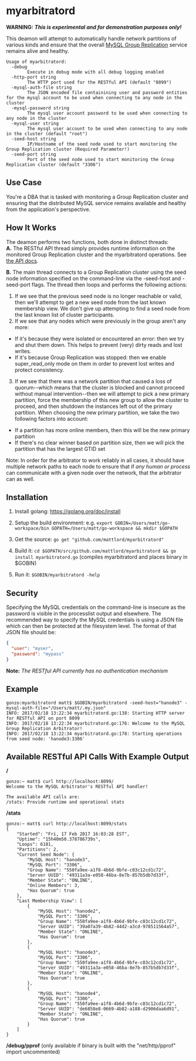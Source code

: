 # myarbitratord

**WARNING:** **_This is *experimental* and for demonstration purposes only!_**

This deamon will attempt to automatically handle network partitions of various kinds and ensure that the overall
[MySQL Group Replication](https://www.mysql.com/products/enterprise/high_availability.html) service remains alive and healthy.  

```
Usage of myarbitratord:
  -debug
    	Execute in debug mode with all debug logging enabled
  -http-port string
    	The HTTP port used for the RESTful API (default "8099")
  -mysql-auth-file string
    	The JSON encoded file containining user and password entities for the mysql account to be used when connecting to any node in the cluster
  -mysql-password string
    	The mysql user account password to be used when connecting to any node in the cluster
  -mysql-user string
    	The mysql user account to be used when connecting to any node in the cluster (default "root")
  -seed-host string
    	IP/Hostname of the seed node used to start monitoring the Group Replication cluster (Required Parameter!)
  -seed-port string
    	Port of the seed node used to start monitoring the Group Replication cluster (default "3306")
```


## Use Case
You're a DBA that is tasked with monitoring a Group Replication cluster and ensuring that the distributed MySQL service remains available and healthy from the application's perspective. 


## How It Works
The deamon performs two functions, both done in distinct threads:    
**A.** The RESTful API thread simply provides runtime information on the monitored Group Replication cluster and the myarbitratord operations. See [the API docs](#available-restful-api-calls-with-example-output).

**B.** The main thread connects to a Group Replication cluster using the seed node information specified on the command-line via the -seed-host and -seed-port flags. The thread then loops and performs the following actions:    
  1. If we see that the previous seed node is no longer reachable or valid, then we'll attempt to get a new seed node from the last known membership view. We don't give up attempting to find a seed node from the last known list of cluster participants.    
  2. If we see that any nodes which were previously in the group aren't any more:
   * If it's because they were isolated or encountered an error: then we try and shut them down. This helps to prevent (very) dirty reads and lost writes.     
   * If it's because Group Replication was stopped: then we enable super_read_only mode on them in order to prevent lost writes and protect consistency.
  3. If we see that there was a network partition that caused a loss of quorum--which means that the cluster is blocked and cannot proceed without manual intervention--then we will attempt to pick a new primary partition, force the membership of this new group to allow the cluster to proceed, and then shutdown the instances left out of the primary partition.  When choosing the new primary partition, we take the two following factors into account:    
   * If a partition has more online members, then this will be the new primary partition    
   * If there's no clear winner based on partition size, then we will pick the partition that has the largest GTID set 

Note: In order for the arbitrator to work reliably in all cases, it should have multiple network paths to each node to ensure that if *any human or process* can communicate with a given node over the network, that the arbitrator can as well. 


## Installation
1. Install golang: https://golang.org/doc/install

2. Setup the build environment: e.g. `export GOBIN=/Users/matt/go-workspace/bin GOPATH=/Users/matt/go-workspace && mkdir $GOPATH`

3. Get the source: `go get "github.com/mattlord/myarbitratord"`

4. Build it: `cd $GOPATH/src/github.com/mattlord/myarbitratord && go install myarbitratord.go` (compiles myarbitratord and places binary in $GOBIN)

5. Run it: `$GOBIN/myarbitratord -help`


## Security
Specifying the MySQL credentials on the command-line is insecure as the password is visible in the processlist output and elsewhere. The recommended way to specify the MySQL credentials is using a JSON file which can then be protected at the filesystem level. The format of that JSON file should be:
```json
{
  "user": "myser",
  "password": "mypass"
}
```

**Note:** _The RESTful API currently has no authentication mechanism_


## Example
```
gonzo:myarbitratord matt$ $GOBIN/myarbitratord -seed-host="hanode3" -mysql-auth-file="/Users/matt/.my.json"
INFO: 2017/02/18 13:22:34 myarbitratord.go:138: Starting HTTP server for RESTful API on port 8099
INFO: 2017/02/18 13:22:34 myarbitratord.go:176: Welcome to the MySQL Group Replication Arbitrator!
INFO: 2017/02/18 13:22:34 myarbitratord.go:178: Starting operations from seed node: 'hanode3:3306'
```

## Available RESTful API Calls With Example Output
**/**
```
gonzo:~ matt$ curl http://localhost:8099/
Welcome to the MySQL Arbitrator's RESTful API handler!

The available API calls are:
/stats: Provide runtime and operational stats
```

**/stats**
```
gonzo:~ matt$ curl http://localhost:8099/stats
{
    "Started": "Fri, 17 Feb 2017 16:03:28 EST",
    "Uptime": "15h40m50.378786739s",
    "Loops": 6181,
    "Partitions": 2,
    "Current Seed Node": {
        "MySQL Host": "hanode3",
        "MySQL Port": "3306",
        "Group Name": "550fa9ee-a1f8-4b6d-9bfe-c03c12cd1c72",
        "Server UUID": "49311a3a-e058-46ba-8e7b-857b5db7d33f",
        "Member State": "ONLINE",
        "Online Members": 3,
        "Has Quorum": true
    },
    "Last Membership View": [
        {
            "MySQL Host": "hanode2",
            "MySQL Port": "3306",
            "Group Name": "550fa9ee-a1f8-4b6d-9bfe-c03c12cd1c72",
            "Server UUID": "39a07a39-4b82-44d2-a3cd-978511564a57",
            "Member State": "ONLINE",
            "Has Quorum": true
        },
        {
            "MySQL Host": "hanode3",
            "MySQL Port": "3306",
            "Group Name": "550fa9ee-a1f8-4b6d-9bfe-c03c12cd1c72",
            "Server UUID": "49311a3a-e058-46ba-8e7b-857b5db7d33f",
            "Member State": "ONLINE",
            "Has Quorum": true
        },
        {
            "MySQL Host": "hanode4",
            "MySQL Port": "3306",
            "Group Name": "550fa9ee-a1f8-4b6d-9bfe-c03c12cd1c72",
            "Server UUID": "de6858e8-0669-4b82-a188-d2906daa6d91",
            "Member State": "ONLINE",
            "Has Quorum": true
        }
    ]
}
```

**/debug/pprof** (only available if binary is built with the "net/http/pprof" import uncommented)
